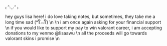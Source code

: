 ₍ ᐢ.  ̫ .ᐢ ₎ 

hey guys lisa here! i do love taking notes, but sometimes, they take me a long time sad (*꒦ິ⌓꒦ີ) \n
\n
i am once again asking for your financial support \n
if you would like to support my pay to win valorant career, i am accepting donations to my venmo @lisaawu \n
all the proceeds will go towards valorant skins i promise \n
